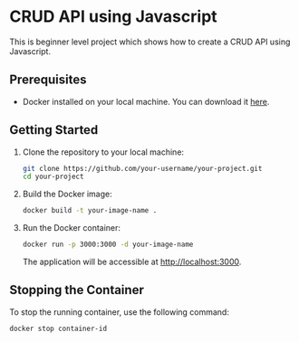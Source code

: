 # CRUD API using Javascript

This is beginner level project which shows how to create a CRUD API using Javascript.

## Prerequisites

- Docker installed on your local machine. You can download it [here](https://docs.docker.com/get-docker/).

## Getting Started

1. Clone the repository to your local machine:

    ```bash
    git clone https://github.com/your-username/your-project.git
    cd your-project
    ```

2. Build the Docker image:

    ```bash
    docker build -t your-image-name .
    ```

3. Run the Docker container:

    ```bash
    docker run -p 3000:3000 -d your-image-name
    ```

   The application will be accessible at [http://localhost:3000](http://localhost:3000).

## Stopping the Container

To stop the running container, use the following command:

```bash
docker stop container-id

